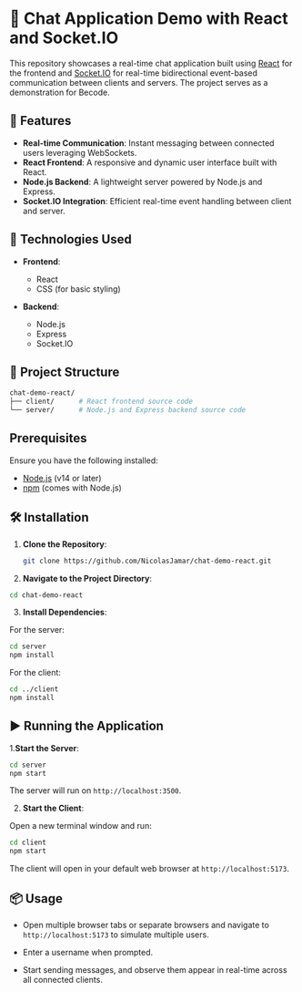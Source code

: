 # 💬 Chat Application Demo with React and Socket.IO

This repository showcases a real-time chat application built using [React](https://reactjs.org/) for the frontend and [Socket.IO](https://socket.io/) for real-time bidirectional event-based communication between clients and servers. The project serves as a demonstration for Becode.

## 🚀 Features

- **Real-time Communication**: Instant messaging between connected users leveraging WebSockets.
- **React Frontend**: A responsive and dynamic user interface built with React.
- **Node.js Backend**: A lightweight server powered by Node.js and Express.
- **Socket.IO Integration**: Efficient real-time event handling between client and server.

## 🧰 Technologies Used
- **Frontend**:
  - React
  - CSS (for basic styling)

- **Backend**:
  - Node.js
  - Express
  - Socket.IO


## 📁 Project Structure
```bash
chat-demo-react/
├── client/      # React frontend source code
└── server/      # Node.js and Express backend source code
```

## Prerequisites

Ensure you have the following installed:

- [Node.js](https://nodejs.org/en/download/) (v14 or later)
- [npm](https://www.npmjs.com/get-npm) (comes with Node.js)

## 🛠️ Installation

1. **Clone the Repository**:

   ```bash
   git clone https://github.com/NicolasJamar/chat-demo-react.git
   ```

2. **Navigate to the Project Directory**:

```bash
cd chat-demo-react
```

3. **Install Dependencies**:

For the server:

```bash
cd server
npm install
```

For the client:

```bash
cd ../client
npm install
```

## ▶️ Running the Application
1.**Start the Server**:

```bash
cd server
npm start
```
The server will run on `http://localhost:3500`.

2. **Start the Client**:

Open a new terminal window and run:

```bash
cd client
npm start
```
The client will open in your default web browser at `http://localhost:5173`.

## 📦 Usage
- Open multiple browser tabs or separate browsers and navigate to `http://localhost:5173` to simulate multiple users.

- Enter a username when prompted.

- Start sending messages, and observe them appear in real-time across all connected clients.






